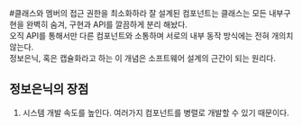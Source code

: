 #클래스와 멤버의 접근 권한을 최소화하라
잘 설계된 컴포넌트는 클래스는 모든 내부구현을 완벽히 숨겨, 구현과 API를 깔끔하게 분리 해놨다.  
오직 API를 통해서만 다른 컴포넌트와 소통하며 서로의 내부 동작 방식에는 전혀 개의치 않는다.  
정보은닉, 혹은 캡슐화라고 하는 이 개념은 소프트웨어 설계의 근간이 되는 원리다.  

## 정보은닉의 장점
1) 시스템 개발 속도를 높인다.
여러가지 컴포넌트를 병렬로 개발할 수 있기 때문이다.